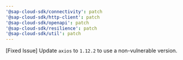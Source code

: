 ```yaml
---
'@sap-cloud-sdk/connectivity': patch
'@sap-cloud-sdk/http-client': patch
'@sap-cloud-sdk/openapi': patch
'@sap-cloud-sdk/resilience': patch
'@sap-cloud-sdk/util': patch
---
```


[Fixed Issue] Update `axios` to `1.12.2` to use a non-vulnerable version.
